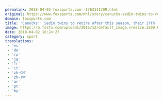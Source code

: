 ```yaml
---
permalink: 2018-04-02-foxsports.com--1763111209.html
original: https://www.foxsports.com/nhl/story/canucks-sedin-twins-to-retire-after-this-season-their-17th-040218
domain: foxsports.com
title: 'Canucks'' Sedin twins to retire after this season, their 17th'
image: https://b.fssta.com/uploads/2016/12/default_image.vresize.1200.630.high.0.png
date: 2018-04-02 18:24:27
category: sport
translations: 
 - 'es'
 - 'de'
 - 'ru'
 - 'ja'
 - 'fr'
 - 'it'
 - 'zh-CN'
 - 'zh-TW'
 - 'ar'
 - 'pt'
 - 'hy'
---
```


